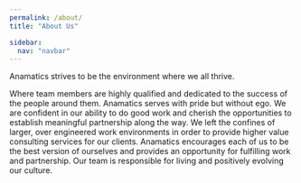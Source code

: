 ```yaml
---
permalink: /about/
title: "About Us"

sidebar:
  nav: "navbar"
---
```


Anamatics strives to be the environment where we all thrive.

Where team members are highly qualified and dedicated to the success of the people around them.  Anamatics serves with pride but without ego. We are confident in our ability to do good work and cherish the opportunities to establish meaningful partnership along the way.  We left the confines of larger, over engineered work environments in order to provide higher value consulting services for our clients.  Anamatics encourages each of us to be the best version of ourselves and provides an opportunity for fulfilling work and partnership. Our team is responsible for living and positively evolving our culture.
